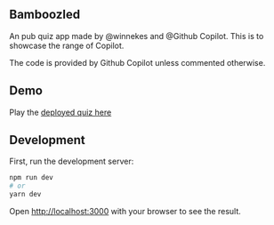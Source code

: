 ## Bamboozled

An pub quiz app made by @winnekes and @Github Copilot.
This is to showcase the range of Copilot.

The code is provided by Github Copilot unless commented otherwise.

## Demo

Play the [deployed quiz here](https://bamboozled.vercel.app/)

## Development

First, run the development server:

```bash
npm run dev
# or
yarn dev
```

Open [http://localhost:3000](http://localhost:3000) with your browser to see the result.

